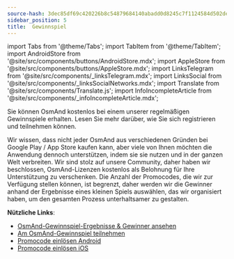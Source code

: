 ```yaml
---
source-hash: 3dec85df69c420226b8c54879684140abadd0d8245c7f1124584d502de7a8674
sidebar_position: 5
title:  Gewinnspiel
---
```

import Tabs from '@theme/Tabs';
import TabItem from '@theme/TabItem';
import AndroidStore from '@site/src/components/buttons/AndroidStore.mdx';
import AppleStore from '@site/src/components/buttons/AppleStore.mdx';
import LinksTelegram from '@site/src/components/_linksTelegram.mdx';
import LinksSocial from '@site/src/components/_linksSocialNetworks.mdx';
import Translate from '@site/src/components/Translate.js';
import InfoIncompleteArticle from '@site/src/components/_infoIncompleteArticle.mdx';


Sie können OsmAnd kostenlos bei einem unserer regelmäßigen Gewinnspiele erhalten. Lesen Sie mehr darüber, wie Sie sich registrieren und teilnehmen können.

Wir wissen, dass nicht jeder OsmAnd aus verschiedenen Gründen bei Google Play / App Store kaufen kann, aber viele von Ihnen möchten die Anwendung dennoch unterstützen, indem sie sie nutzen und in der ganzen Welt verbreiten. Wir sind stolz auf unsere Community, daher haben wir beschlossen, OsmAnd-Lizenzen kostenlos als Belohnung für Ihre Unterstützung zu verschenken. Die Anzahl der Promocodes, die wir zur Verfügung stellen können, ist begrenzt, daher werden wir die Gewinner anhand der Ergebnisse eines kleinen Spiels auswählen, das wir organisiert haben, um den gesamten Prozess unterhaltsamer zu gestalten.

**Nützliche Links**:
- [OsmAnd-Gewinnspiel-Ergebnisse & Gewinner ansehen](https://osmand.net/giveaway/)
- [Am OsmAnd-Gewinnspiel teilnehmen](https://osmand.net/giveaway/)
- [Promocode einlösen Android](https://support.google.com/googleplay/answer/3422659?hl)
- [Promocode einlösen iOS](https://support.apple.com/en-gb/HT201209)